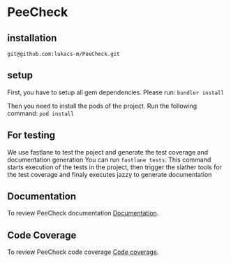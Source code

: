 # PeeCheck

## installation

```git@github.com:lukacs-m/PeeCheck.git```

## setup

First, you have to setup all gem dependencies. 
Please run:
```bundler install```

Then you need to install the pods of the project.
Run the following command:
```pod install```

## For testing

We use fastlane to test the poject and generate the test coverage and documentation generation
You can run ```fastlane tests```. 
This command starts execution of the tests in the project, then trigger the slather tools for the test coverage and finaly executes jazzy to generate documentation

## Documentation

To review PeeCheck documentation [Documentation](https://github.com/lukacs-m/PeeCheck/blob/develop/Docs/output/index.html).

## Code Coverage

To review PeeCheck code coverage [Code coverage](https://github.com/lukacs-m/PeeCheck/blob/develop/coverage/index.html).
